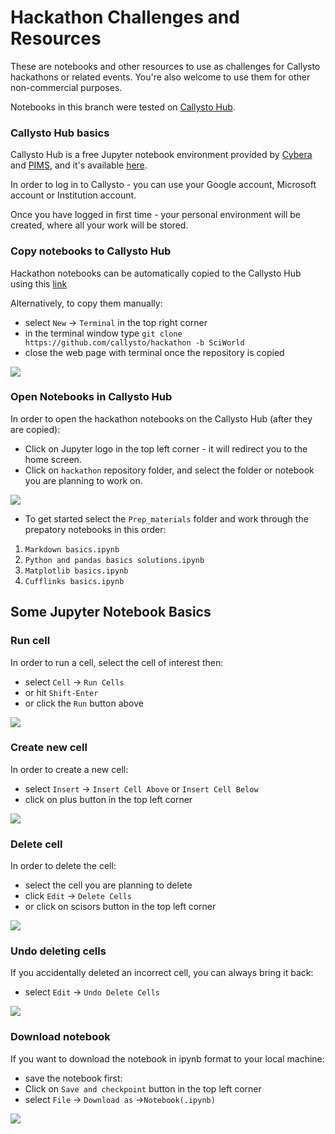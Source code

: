 # Hackathon Challenges and Resources

These are notebooks and other resources to use as challenges for Callysto hackathons or related events. You're also welcome to use them for other non-commercial purposes.

Notebooks in this branch were tested on [Callysto Hub](https://hub.callysto.ca).

### Callysto Hub basics
  
Callysto Hub is a free Jupyter notebook environment provided by [Cybera](https://www.cybera.ca/) and [PIMS](https://www.pims.math.ca/), and it's available [here](https://hub.callysto.ca). 

In order to log in to Callysto  - you can  use your Google account, Microsoft account or Institution account.  
     
Once you have logged in first time - your personal environment will be created, where all your work will be stored.


### Copy notebooks to Callysto Hub
   
 Hackathon notebooks can be automatically copied to the Callysto Hub using this [link](https://hub.callysto.ca/jupyter/user-redirect/git-pull?repo=https%3A%2F%2Fgithub.com%2Fcallysto%2Fhackathon&urlpath=tree%2Fhackathon%2F&branch=jupyter)
   
 Alternatively, to copy them  manually:
 
- select `New` -> `Terminal` in the top right corner  
- in the terminal window type `git clone https://github.com/callysto/hackathon -b SciWorld` 
- close the web page with terminal once the repository is copied
  
![](https://swift-yeg.cloud.cybera.ca:8080/v1/AUTH_d22d1e3f28be45209ba8f660295c84cf/hackaton/terminal.png)
  
### Open Notebooks in Callysto Hub
  
In order to open the hackathon notebooks on the Callysto Hub (after they are copied):

- Click on Jupyter logo in the top left corner - it will redirect you to the home screen.  
- Click on `hackathon` repository folder, and select the folder or notebook you are planning to work on.

![](https://swift-yeg.cloud.cybera.ca:8080/v1/AUTH_d22d1e3f28be45209ba8f660295c84cf/hackaton/jupyter_logo.png)

- To get started select the `Prep_materials` folder and work through the prepatory notebooks in this order: 
1) `Markdown basics.ipynb` 
2) `Python and pandas basics solutions.ipynb` 
3) `Matplotlib basics.ipynb` 
4) `Cufflinks basics.ipynb` 


## Some Jupyter Notebook Basics
### Run cell
    
In order to run a cell, select the cell of interest then:

 - select `Cell` -> `Run Cells`
 - or hit `Shift-Enter`
 - or click the `Run` button above
 
 ![](https://swift-yeg.cloud.cybera.ca:8080/v1/AUTH_d22d1e3f28be45209ba8f660295c84cf/hackaton/run_button.png)
 
 
### Create new cell

In order to create a new cell:
   
- select `Insert` -> `Insert Cell Above`  or  `Insert Cell Below`  
- click on plus button in the top left corner   
  
![](https://swift-yeg.cloud.cybera.ca:8080/v1/AUTH_d22d1e3f28be45209ba8f660295c84cf/hackaton/plus.png)


### Delete cell
  
In order to delete the cell:

 - select the cell you are planning to delete
 - click `Edit` -> `Delete Cells`
 - or click on scisors button in the top left corner


![](https://swift-yeg.cloud.cybera.ca:8080/v1/AUTH_d22d1e3f28be45209ba8f660295c84cf/hackaton/scisors.png)
 
### Undo deleting cells
    
 If you accidentally deleted an incorrect cell, you can always bring it back:
 - select `Edit` -> `Undo Delete Cells`
    
 ![](https://swift-yeg.cloud.cybera.ca:8080/v1/AUTH_d22d1e3f28be45209ba8f660295c84cf/hackaton/undo_delete_jupyter.png)
 
 
### Download notebook

If you want to download the notebook in ipynb format to your local machine:

- save the notebook first:
- Click on `Save and checkpoint` button in the top left corner
- select `File` -> `Download as` ->`Notebook(.ipynb)`  

![](https://swift-yeg.cloud.cybera.ca:8080/v1/AUTH_d22d1e3f28be45209ba8f660295c84cf/hackaton/save_and_checkpoint.png)
